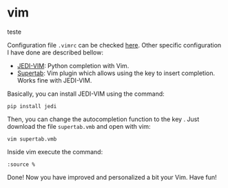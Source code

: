 # vim
teste

Configuration file `.vimrc` can be checked [here](https://github.com/eijynagai/dotfiles). Other specific configuration I have done are described bellow:

- [JEDI-VIM](https://github.com/davidhalter/jedi-vim/blob/master/doc/jedi-vim.txt): Python completion with Vim. 
- [Supertab](https://github.com/ervandew/supertab): Vim plugin which allows using the key <tab> to insert completion. Works fine with JEDI-VIM.

Basically, you can install JEDI-VIM using the command:

```
pip install jedi
```

Then, you can change the autocompletion function to the key <tab>. Just download the file `supertab.vmb` and open with vim:
```
vim supertab.vmb
```
Inside vim execute the command:
```
:source %
```
Done! Now you have improved and personalized a bit your Vim. Have fun!
